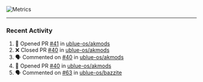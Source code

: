 ![Metrics](https://metrics.lecoq.io/KyleGospo?template=classic&base=header%2C%20activity%2C%20community%2C%20repositories%2C%20metadata&base.indepth=false&base.hireable=false&base.skip=false&config.timezone=America%2FLos_Angeles)

---
### Recent Activity
<!--START_SECTION:activity-->
1. 💪 Opened PR [#41](https://github.com/ublue-os/akmods/pull/41) in [ublue-os/akmods](https://github.com/ublue-os/akmods)
2. ❌ Closed PR [#40](https://github.com/ublue-os/akmods/pull/40) in [ublue-os/akmods](https://github.com/ublue-os/akmods)
3. 🗣 Commented on [#40](https://github.com/ublue-os/akmods/pull/40#issuecomment-1646249041) in [ublue-os/akmods](https://github.com/ublue-os/akmods)
4. 💪 Opened PR [#40](https://github.com/ublue-os/akmods/pull/40) in [ublue-os/akmods](https://github.com/ublue-os/akmods)
5. 🗣 Commented on [#63](https://github.com/ublue-os/bazzite/pull/63#issuecomment-1644922225) in [ublue-os/bazzite](https://github.com/ublue-os/bazzite)
<!--END_SECTION:activity-->
